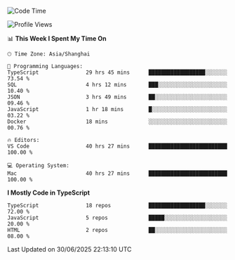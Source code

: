 <!--START_SECTION:waka-->
![Code Time](http://img.shields.io/badge/Code%20Time-7%2C904%20hrs%2037%20mins-blue)

![Profile Views](http://img.shields.io/badge/Profile%20Views-1-blue)

📊 **This Week I Spent My Time On** 

```text
🕑︎ Time Zone: Asia/Shanghai

💬 Programming Languages: 
TypeScript               29 hrs 45 mins      ██████████████████░░░░░░░   73.54 % 
SQL                      4 hrs 12 mins       ███░░░░░░░░░░░░░░░░░░░░░░   10.40 % 
JSON                     3 hrs 49 mins       ██░░░░░░░░░░░░░░░░░░░░░░░   09.46 % 
JavaScript               1 hr 18 mins        █░░░░░░░░░░░░░░░░░░░░░░░░   03.22 % 
Docker                   18 mins             ░░░░░░░░░░░░░░░░░░░░░░░░░   00.76 % 

🔥 Editors: 
VS Code                  40 hrs 27 mins      █████████████████████████   100.00 % 

💻 Operating System: 
Mac                      40 hrs 27 mins      █████████████████████████   100.00 % 
```

**I Mostly Code in TypeScript** 

```text
TypeScript               18 repos            ██████████████████░░░░░░░   72.00 % 
JavaScript               5 repos             █████░░░░░░░░░░░░░░░░░░░░   20.00 % 
HTML                     2 repos             ██░░░░░░░░░░░░░░░░░░░░░░░   08.00 % 
```




 Last Updated on 30/06/2025 22:13:10 UTC
<!--END_SECTION:waka-->
